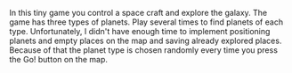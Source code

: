 In this tiny game you control a space craft and explore the galaxy. The game has three types of planets. Play several times to find planets of each type.
Unfortunately, I didn't have enough time to implement positioning planets and empty places on the map and saving already explored places. Because of that the planet type is chosen randomly every time you press the Go! button on the map.
